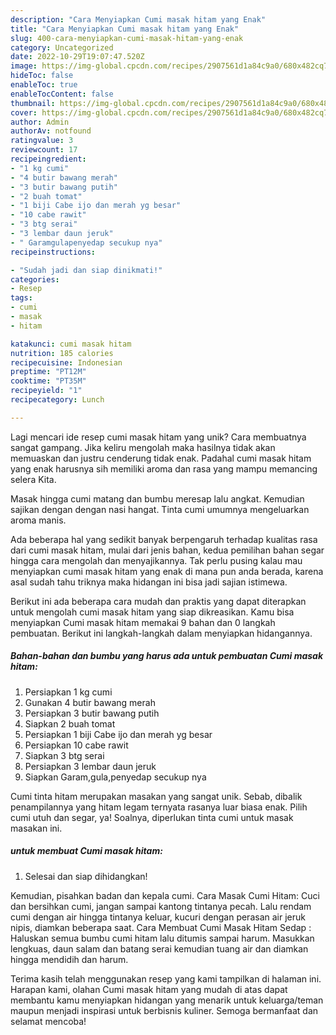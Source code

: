 ```yaml
---
description: "Cara Menyiapkan Cumi masak hitam yang Enak"
title: "Cara Menyiapkan Cumi masak hitam yang Enak"
slug: 400-cara-menyiapkan-cumi-masak-hitam-yang-enak
category: Uncategorized
date: 2022-10-29T19:07:47.520Z
image: https://img-global.cpcdn.com/recipes/2907561d1a84c9a0/680x482cq70/cumi-masak-hitam-foto-resep-utama.jpg
hideToc: false
enableToc: true
enableTocContent: false
thumbnail: https://img-global.cpcdn.com/recipes/2907561d1a84c9a0/680x482cq70/cumi-masak-hitam-foto-resep-utama.jpg
cover: https://img-global.cpcdn.com/recipes/2907561d1a84c9a0/680x482cq70/cumi-masak-hitam-foto-resep-utama.jpg
author: Admin
authorAv: notfound
ratingvalue: 3
reviewcount: 17
recipeingredient:
- "1 kg cumi"
- "4 butir bawang merah"
- "3 butir bawang putih"
- "2 buah tomat"
- "1 biji Cabe ijo dan merah yg besar"
- "10 cabe rawit"
- "3 btg serai"
- "3 lembar daun jeruk"
- " Garamgulapenyedap secukup nya"
recipeinstructions:

- "Sudah jadi dan siap dinikmati!"
categories:
- Resep
tags:
- cumi
- masak
- hitam

katakunci: cumi masak hitam 
nutrition: 185 calories
recipecuisine: Indonesian
preptime: "PT12M"
cooktime: "PT35M"
recipeyield: "1"
recipecategory: Lunch

---
```





Lagi mencari ide resep cumi masak hitam yang unik? Cara membuatnya sangat gampang. Jika keliru mengolah maka hasilnya tidak akan memuaskan dan justru cenderung tidak enak. Padahal cumi masak hitam yang enak harusnya sih memiliki aroma dan rasa yang mampu memancing selera Kita.





Masak hingga cumi matang dan bumbu meresap lalu angkat. Kemudian sajikan dengan dengan nasi hangat. Tinta cumi umumnya mengeluarkan aroma manis.

Ada beberapa hal yang sedikit banyak berpengaruh terhadap kualitas rasa dari cumi masak hitam, mulai dari jenis bahan, kedua pemilihan bahan segar hingga cara mengolah dan menyajikannya. Tak perlu pusing kalau mau menyiapkan cumi masak hitam yang enak di mana pun anda berada, karena asal sudah tahu triknya maka hidangan ini bisa jadi sajian istimewa.






Berikut ini ada beberapa cara mudah dan praktis yang dapat diterapkan untuk mengolah cumi masak hitam yang siap dikreasikan. Kamu bisa menyiapkan Cumi masak hitam memakai 9 bahan dan 0 langkah pembuatan. Berikut ini langkah-langkah dalam menyiapkan hidangannya.

<!--inarticleads1-->

##### Bahan-bahan dan bumbu yang harus ada untuk pembuatan Cumi masak hitam:

1. Persiapkan 1 kg cumi
1. Gunakan 4 butir bawang merah
1. Persiapkan 3 butir bawang putih
1. Siapkan 2 buah tomat
1. Persiapkan 1 biji Cabe ijo dan merah yg besar
1. Persiapkan 10 cabe rawit
1. Siapkan 3 btg serai
1. Persiapkan 3 lembar daun jeruk
1. Siapkan  Garam,gula,penyedap secukup nya


Cumi tinta hitam merupakan masakan yang sangat unik. Sebab, dibalik penampilannya yang hitam legam ternyata rasanya luar biasa enak. Pilih cumi utuh dan segar, ya! Soalnya, diperlukan tinta cumi untuk masak masakan ini. 

<!--inarticleads2-->

#####  untuk membuat Cumi masak hitam:


1. Selesai dan siap dihidangkan!

Kemudian, pisahkan badan dan kepala cumi. Cara Masak Cumi Hitam: Cuci dan bersihkan cumi, jangan sampai kantong tintanya pecah. Lalu rendam cumi dengan air hingga tintanya keluar, kucuri dengan perasan air jeruk nipis, diamkan beberapa saat. Cara Membuat Cumi Masak Hitam Sedap : Haluskan semua bumbu cumi hitam lalu ditumis sampai harum. Masukkan lengkuas, daun salam dan batang serai kemudian tuang air dan diamkan hingga mendidih dan harum. 

Terima kasih telah menggunakan resep yang kami tampilkan di halaman ini. Harapan kami, olahan Cumi masak hitam yang mudah di atas dapat membantu kamu menyiapkan hidangan yang menarik untuk keluarga/teman maupun menjadi inspirasi untuk berbisnis kuliner. Semoga bermanfaat dan selamat mencoba!
